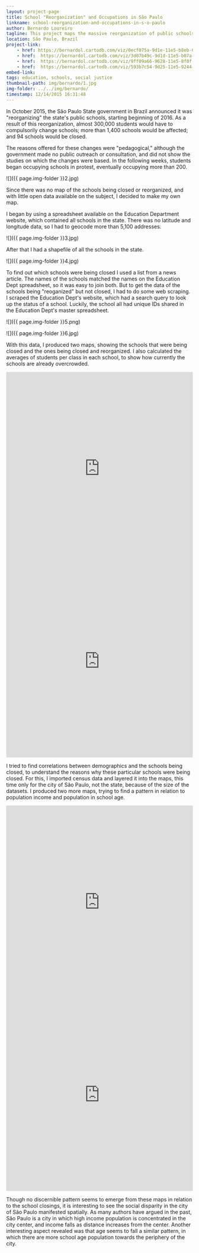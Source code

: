 ```yaml
---
layout: project-page
title: School "Reorganization" and Occupations in São Paulo
linkname: school-reorganization-and-occupations-in-s-o-paulo
author: Bernardo Loureiro
tagline: This project maps the massive reorganization of public schools in São Paulo, highlighting the impacts of 94 schools that are being closed.
location: São Paulo, Brazil
project-link:
    - href: https://bernardol.cartodb.com/viz/0ecf075a-9d1e-11e5-b8eb-0e31c9be1b51/public_map
    - href:  https://bernardol.cartodb.com/viz/3d07b49c-9d1d-11e5-b07a-0e5db1731f59/public_map
    - href:  https://bernardol.cartodb.com/viz/9ff09a66-9628-11e5-8f0f-0e674067d321/public_map
    - href:  https://bernardol.cartodb.com/viz/593b7c54-9d25-11e5-9244-0ecd1babdde5/public_map
embed-link:
tags: education, schools, social justice
thumbnail-path: img/bernardo/1.jpg
img-folder: ../../img/bernardo/
timestamp: 12/14/2015 16:31:48
---
```

In October 2015, the São Paulo State government in Brazil announced it was "reorganizing" the state's public schools, starting beginning of 2016. As a result of this reorganization, almost 300,000 students would have to compulsorily change schools; more than 1,400 schools would be affected; and 94 schools would be closed.

The reasons offered for these changes were "pedagogical," although the government made no public outreach or consultation, and did not show the studies on which the changes were based. In the following weeks, students began occupying schools in protest, eventually occupying more than 200.

![]({{ page.img-folder }}2.jpg)

Since there was no map of the schools being closed or reorganized, and with little open data available on the subject, I decided to make my own map.

I began by using a spreadsheet available on the Education Department website, which contained all schools in the state. There was no latitude and longitude data, so I had to geocode more than 5,100 addresses.

![]({{ page.img-folder }}3.jpg)

After that I had a shapefile of all the schools in the state.

![]({{ page.img-folder }}4.jpg)

To find out which schools were being closed I used a list from a news article. The names of the schools matched the names on the Education Dept spreadsheet, so it was easy to join both. But to get the data of the schools being "reoganized" but not closed, I had to do some web scraping. I scraped the Education Dept's website, which had a search query to look up the status of a school. Luckily, the school all had unique IDs shared in the Education Dept's master spreadsheet.

![]({{ page.img-folder }}5.png)

![]({{ page.img-folder }}6.jpg)

With this data, I produced two maps, showing the schools that were being closed and the ones being closed and reorganized. I also calculated the averages of students per class in each school, to show how currently the schools are already overcrowded.

<iframe width="100%" height="520" frameborder="0" src="https://bernardol.cartodb.com/viz/0ecf075a-9d1e-11e5-b8eb-0e31c9be1b51/embed_map" allowfullscreen webkitallowfullscreen mozallowfullscreen oallowfullscreen msallowfullscreen></iframe>

<iframe width="100%" height="520" frameborder="0" src="https://bernardol.cartodb.com/viz/3d07b49c-9d1d-11e5-b07a-0e5db1731f59/embed_map" allowfullscreen webkitallowfullscreen mozallowfullscreen oallowfullscreen msallowfullscreen></iframe>

I tried to find correlations between demographics and the schools being closed, to understand the reasons why these particular schools were being closed. For this, I imported census data and layered it into the maps, this time only for the city of São Paulo, not the state, because of the size of the datasets. I produced two more maps, trying to find a pattern in relation to population income and population in school age.

<iframe width="100%" height="520" frameborder="0" src="https://bernardol.cartodb.com/viz/9ff09a66-9628-11e5-8f0f-0e674067d321/embed_map" allowfullscreen webkitallowfullscreen mozallowfullscreen oallowfullscreen msallowfullscreen></iframe>

<iframe width="100%" height="520" frameborder="0" src="https://bernardol.cartodb.com/viz/593b7c54-9d25-11e5-9244-0ecd1babdde5/embed_map" allowfullscreen webkitallowfullscreen mozallowfullscreen oallowfullscreen msallowfullscreen></iframe>

Though no discernible pattern seems to emerge from these maps in relation to the school closings, it is interesting to see the social disparity in the city of São Paulo manifested spatially. As many authors have argued in the past, São Paulo is a city in which high income population is concentrated in the city center, and income falls as distance increases from the center. Another interesting aspect revealed was that age seems to fall a similar pattern, in which there are more school age population towards the periphery of the city.

